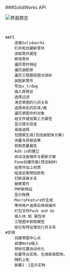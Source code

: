 ###SolidWorks API



![界面预览](https://img-blog.csdnimg.cn/20201117095423545.png)

​	

```
#API
	连接Solidworks
	打开和创建新零件
	读取零件属性
	修改零件
	遍历零件特征
	遍历装配体
	遍历工程图视图与球标
	装配新零件
	导出x_t/dwg
	插入库特征
	选择过滤
	清空草图的几何关系
	选择命名的实体/面
	遍历草图中的对象
	给文件增加第三方属性
	显示提示信息
	高级选择
	包围框生成(包括装配体方案)
	测量与获取结果
	获取质量属性
	Add-in的建立
	自动注册插件与更新方案
	Pane创建页面(预览BOM)
	给零件加上材质
	给选定面增加颜色
	打断连接关系
	替换零件 
	PMP新特征
	显示拖拽
	MacroFeature的生成
	等待用户选择后继续操作
	打包文件Pack and Go
	插入块 和 属性块
	工程图中获取模型
	给已有特征增加几何关系
#实例
	创建草图中心点
	自增Note插入
	球标位置自动优化
	批量导出实体，生成新装配体。
	随机上色
	屏幕1：1显示实物
```
